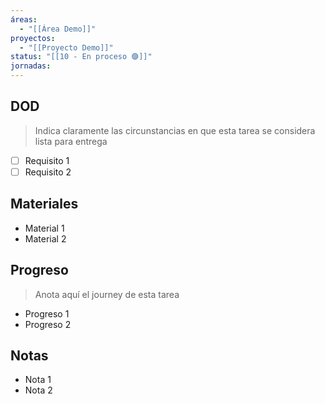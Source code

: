 ```yaml
---
áreas:
  - "[[Área Demo]]"
proyectos:
  - "[[Proyecto Demo]]"
status: "[[10 - En proceso 🟣]]"
jornadas:
---
```

## DOD

> Indica claramente las circunstancias en que esta tarea se considera lista para entrega

- [ ] Requisito 1
- [ ] Requisito 2
## Materiales

- Material 1
- Material 2
## Progreso

> Anota aquí el journey de esta tarea

- Progreso 1
- Progreso 2
## Notas

- Nota 1
- Nota 2